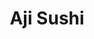 ---
layout: place
title: "Aji Sushi"
permalink: /new-york/new-york/aji-sushi.html
stateAbbr: NY
stateName: New York
cityName: New York
seo:
  name: "Aji Sushi"
  type: Restaurant
  links: null
description: "Looking for sushi in New York, New York? Check out Aji Sushi for a delightful Japanese dining experience. Enjoy a variety of sushi and other dishes in a welc..."
place_id: ChIJM8c5sHRZwokRXY_g--q0wpw
photos:
  - name: >-
      places/ChIJM8c5sHRZwokRXY_g--q0wpw/photos/AeeoHcIQhqqgmb0tmOQlXIvzFwo4Zndc-oh4qD2SctN3_gUSjfuy4cWuhLfb387Z37E802s5hoGPOD2YMYyaaIj1QJxVhgVhNSfOtyxvBwV4_2veivMTN36f7qGbXczQNVoftcUKLes8obs2ON2ssDZJeKK8S_RcXS-0b8MYItfRWb_Lm4O3QK92URiHgKg_gkvx82xmCYv7LBfnVTsWMBQS-vBo5k423-C2ukBqSA1ZvGcZr-uuAoIugTO3rwKtPEm0zLxgLrCdhJE3SBQZWJoOimlokwViR_h3G23aO-hPDlGQ3h-yoFUirn02xsfRVdEuoRW9F9e0TSAr84I63eu4zXYX01-zNLPpWrWV1tRdB7l22NDfNLoDXbv80g8CRn75OM-BiEGkEH9T3BQFlG1qmFPrvOvaW9dhajInuZPZeCW0Cg
    widthPx: 4032
    heightPx: 3024
    authorAttributions:
      - displayName: Augusto Paulino
        uri: https://maps.google.com/maps/contrib/115862479330323357853
        photoUri: >-
          https://lh3.googleusercontent.com/a-/ALV-UjUZ6LZjNZci-HCGo3Z1urQFFtn0xxTIbvDBy5bWMRUK-gw_XM-e=s100-p-k-no-mo
    flagContentUri: >-
      https://www.google.com/local/imagery/report/?cb_client=maps_api_places.places_api&image_key=!1e10!2sCIHM0ogKEICAgIDpkY_aEQ&hl=en-US
    googleMapsUri: >-
      https://www.google.com/maps/place//data=!3m4!1e2!3m2!1sCIHM0ogKEICAgIDpkY_aEQ!2e10!4m2!3m1!1s0x89c25974b039c733:0x9cc2b4eafbe08f5d
  - name: >-
      places/ChIJM8c5sHRZwokRXY_g--q0wpw/photos/AeeoHcJ7iS7VsHfJYRlMMi82LUT3toPH9QWVTqJw4UFDMT8WRc6bo19YGITLoVUts6Ny1Wz8MmrLf4lxxxF-32xuCDcyQcoGjek8mnSGbWids4dp3nUxFeKoScmwx9s-UqAVBcs1-6bLLPRYb3V-aw7BRg1YwERYqYTbEzG1tCFXtiZfKqv_7_bXSOnMxc7izlpNnLy6gRss7NjeFz5D7l4pfcstB2vqfO_K4_eLtfLd5NMibQpa5lyuUI0cYZq_MjfMo1gL17yXz3nk4wD_NlGZ6hZdX51gFdEpa3fPBK-xaLE
    widthPx: 3024
    heightPx: 4032
    authorAttributions:
      - displayName: Aji Sushi
        uri: https://maps.google.com/maps/contrib/116174408685407875637
        photoUri: >-
          https://lh3.googleusercontent.com/a/ACg8ocLHuod9tBkhF9-Li3x4KZPgN79PqatX2sNeIgcubjlkbMda=s100-p-k-no-mo
    flagContentUri: >-
      https://www.google.com/local/imagery/report/?cb_client=maps_api_places.places_api&image_key=!1e10!2sAF1QipNcykNvYahn7afWe2EStm9OSAf3zKv7Gs7VsfI&hl=en-US
    googleMapsUri: >-
      https://www.google.com/maps/place//data=!3m4!1e2!3m2!1sAF1QipNcykNvYahn7afWe2EStm9OSAf3zKv7Gs7VsfI!2e10!4m2!3m1!1s0x89c25974b039c733:0x9cc2b4eafbe08f5d
  - name: >-
      places/ChIJM8c5sHRZwokRXY_g--q0wpw/photos/AeeoHcIOt4C6EistnVYQ7q-ghq27psyvLthQuWkk5Dd2tEVYybqPbP4Wevk2QLpgSfIRxJOzNiXx8Le98alSSrud_3MzJ3-JpWl3FB4NCU-UEmg0KxBt8TIo2zgQXwE_X_1z4KGEoodBJSNSwf2ei_882zoqkL1auPBt7L4KBRO7xX6IrA44IdejfuRdMuO7blLrm3F5_aHcbg0jooGONwnxGOnbbylMWohS4xHxwC3-cyPikPv4eAJSgH9K6TWi4QZXlFjxoDzjzyZqjrTvYXAwAFfwweMlHuWwXqZlYT-CFydk1kXZlGciAL2VBSYoygsh2Gu9I2oQ4G3zRS0Ff-17ZwmEJDnLdm9xG1CUR2qagyqms2fA5Yek9nqY1T1t6yFOCh__fluKPw85zfy5gE6HabwaS73IuLecCUq9gbzkYLReU7h9
    widthPx: 4000
    heightPx: 3000
    authorAttributions:
      - displayName: John
        uri: https://maps.google.com/maps/contrib/115919226229455248203
        photoUri: >-
          https://lh3.googleusercontent.com/a/ACg8ocJ6a42GKZqWnXYe3ZmbwEheyPqJ5jpohTtp9vny8dNKtVJstg=s100-p-k-no-mo
    flagContentUri: >-
      https://www.google.com/local/imagery/report/?cb_client=maps_api_places.places_api&image_key=!1e10!2sCIHM0ogKEICAgICT__bskAE&hl=en-US
    googleMapsUri: >-
      https://www.google.com/maps/place//data=!3m4!1e2!3m2!1sCIHM0ogKEICAgICT__bskAE!2e10!4m2!3m1!1s0x89c25974b039c733:0x9cc2b4eafbe08f5d
  - name: >-
      places/ChIJM8c5sHRZwokRXY_g--q0wpw/photos/AeeoHcL1aqfx5DVEkMWEope01snAdIHrDYahouXAnkbdZvQvXWckUQ8KTpQ_re7hm-bTinoPXwfFCy95-HjxfkT5Nhk_UpsCItirY1VWfqDyiZw-4Jy3CiMr_m37ShIboSYJh-4FhiZpoBrAfqyZayMtQpovuWc3Bs5GMmouV_yIKnEiJjh0jCuec49YnQHNPYCLhZaJt87ZTRvGHIOYjODtfxfRdty0nOrnkFhtHe0AS9h7GTPNKERfxiXnrQfHVOdR1JGD0eLB6nMVwpTuA3scsemTC6xD6tavinQsdXiexEZcXRr97cCbVInDfUBBbMxEJ3dziRBse_1zKLTFXm8eoxB2NZ6Kcw1EI91YsmIW66AjQTQlBHyiuPX6XfEVWLA3r-Wojn9NrZVDAHZVyu-gKpmWTUDJGPM912IPWxI9lYAwAFw_
    widthPx: 4501
    heightPx: 3379
    authorAttributions:
      - displayName: 王啟樺
        uri: https://maps.google.com/maps/contrib/115345317716040199539
        photoUri: >-
          https://lh3.googleusercontent.com/a-/ALV-UjV_4hWYDwZcvKU8xVzfgpe8raQmGarN5sWbzYCqi5oKzzwzq5xygg=s100-p-k-no-mo
    flagContentUri: >-
      https://www.google.com/local/imagery/report/?cb_client=maps_api_places.places_api&image_key=!1e10!2sCIHM0ogKEICAgIDpm_uL2gE&hl=en-US
    googleMapsUri: >-
      https://www.google.com/maps/place//data=!3m4!1e2!3m2!1sCIHM0ogKEICAgIDpm_uL2gE!2e10!4m2!3m1!1s0x89c25974b039c733:0x9cc2b4eafbe08f5d
  - name: >-
      places/ChIJM8c5sHRZwokRXY_g--q0wpw/photos/AeeoHcIDC_xZepU9iIFsDxSozFmw3dY_DdPW1yQ88ChghDfT5yRfjEslqboajA_pJUCmkxvCxuE7ZOEyPEQIT5qqT1DMbhqdFfGuZJrJ_7JCq7SeneaVTIY6XwkbEPjKkO4ZYrbJgz6lM5_ioDsJgc-4__ctioYAWSUzZjxOPABUGWTiaxlK8M2CyavwI6kYXvyjwAhYzzfwMt69OEVIfe1_A1xoN_n3qk3RbPm36iYJhQaCf3KM1-AN0SoDYAwKxZJBH5386MNyekuQkX6SQ0V8hhUgjMMoiwfJfWM2eWJfu4A
    widthPx: 3024
    heightPx: 4032
    authorAttributions:
      - displayName: Aji Sushi
        uri: https://maps.google.com/maps/contrib/116174408685407875637
        photoUri: >-
          https://lh3.googleusercontent.com/a/ACg8ocLHuod9tBkhF9-Li3x4KZPgN79PqatX2sNeIgcubjlkbMda=s100-p-k-no-mo
    flagContentUri: >-
      https://www.google.com/local/imagery/report/?cb_client=maps_api_places.places_api&image_key=!1e10!2sAF1QipMcQF8jR5fyQj2uVO8846LdBfTfPl8jMnht76Q&hl=en-US
    googleMapsUri: >-
      https://www.google.com/maps/place//data=!3m4!1e2!3m2!1sAF1QipMcQF8jR5fyQj2uVO8846LdBfTfPl8jMnht76Q!2e10!4m2!3m1!1s0x89c25974b039c733:0x9cc2b4eafbe08f5d
  - name: >-
      places/ChIJM8c5sHRZwokRXY_g--q0wpw/photos/AeeoHcKkRPVdKGxftjAgdJhxOYnLShY-yA6KRjOXIK8JED7H1SymDXOLyQITRzxZ6nzitrVgC32kOobOysjH8DwVWJuyjgTpIygV_npc4doPncrXoWHWtV3LOUvwMAywoHUD_Ky7ZIGab86THTuX7V6QJpMnT_-xZnTXVaz5lEy16aAYnhVuesgGot1eEYP1UNjnuwXNsS16JTYjRAa2Y8PRWaYOekBeIZk3_HlmzUOGJI8jj5s8be6btBHEi28J8gVwTAqXjfVnozW2Eea8mrDvK2Q_RHnRm2YeaOxUBh4ytRI
    widthPx: 3024
    heightPx: 4032
    authorAttributions:
      - displayName: Aji Sushi
        uri: https://maps.google.com/maps/contrib/116174408685407875637
        photoUri: >-
          https://lh3.googleusercontent.com/a/ACg8ocLHuod9tBkhF9-Li3x4KZPgN79PqatX2sNeIgcubjlkbMda=s100-p-k-no-mo
    flagContentUri: >-
      https://www.google.com/local/imagery/report/?cb_client=maps_api_places.places_api&image_key=!1e10!2sAF1QipMEVPQtcp_SAmFEIddZJCnkeTIQzLNlRoIwt4g&hl=en-US
    googleMapsUri: >-
      https://www.google.com/maps/place//data=!3m4!1e2!3m2!1sAF1QipMEVPQtcp_SAmFEIddZJCnkeTIQzLNlRoIwt4g!2e10!4m2!3m1!1s0x89c25974b039c733:0x9cc2b4eafbe08f5d
  - name: >-
      places/ChIJM8c5sHRZwokRXY_g--q0wpw/photos/AeeoHcLwT3Q1cVrru2bfWJ_m2MCmQZGBOq_1zNAOtlNfdCVT8mtQv4kiFz7oalZ-PW6vu4qsoJgP08C08F4lQ4lXIWmk8nwLWoN83iGuBuMnKrMHYIYc9Z0F9AcN__AJXC3AB0sFYahgjRXC-GBtMmd3wM2wTDB5JkmER70IpB2V2_eVDRmJfF-WYhugkn8mIO4GvubFTW_ib8OdTBGTkAvyJFrTdEbh5LeET0tcD1TQkkdm6innlLaMoDeecuw_m_oOidLtRxfOGBOLpTjiwEYQ64TtE5E0bA-0DurX-ZRoRo1gA75Eqfwac8OxUbBVtR_nbKUfhE2VCVTfbxf1fSnkyV391ELXEjNybtE8RuCISpoVKZrzyMGSQZwUaFLjOCFtKArO6B7w3n_p6WxLRDgRxrmTddnUERurQGXlLZn3Bs1P2rFo
    widthPx: 4032
    heightPx: 3024
    authorAttributions:
      - displayName: Linda M
        uri: https://maps.google.com/maps/contrib/115243712637869816021
        photoUri: >-
          https://lh3.googleusercontent.com/a-/ALV-UjVw-JVVGxbzqgBMZ8cSazLQnRRj3yfyyt3ZJwiV_um_MpSKjMRO=s100-p-k-no-mo
    flagContentUri: >-
      https://www.google.com/local/imagery/report/?cb_client=maps_api_places.places_api&image_key=!1e10!2sCIHM0ogKEICAgICBncCC-QE&hl=en-US
    googleMapsUri: >-
      https://www.google.com/maps/place//data=!3m4!1e2!3m2!1sCIHM0ogKEICAgICBncCC-QE!2e10!4m2!3m1!1s0x89c25974b039c733:0x9cc2b4eafbe08f5d
  - name: >-
      places/ChIJM8c5sHRZwokRXY_g--q0wpw/photos/AeeoHcIEofQiAY26UeZ7PsAHoANi6XfKExqfKlxBa4_5j0vlrng_B72HY_pDHQfDYgcghMWjY8rK4ZDjGkfUHLV6AsnYJ5FptL4pDSnws82EJsLYaDgFgTwjlHtd-Mhj-bzuviixdXzMZ4EHY03K-CTm98wZvV2wUEFQ4teKuZi-TzFyW0cRqNddCYonqoZ1L6ReLz5Uo_UvIsX_EtlMk7YSKXKc82zdvl2ZI3KwpmIdMnehQHcQi1Vt5CDGykbBkVjw9mv9LFLObIQr8POo0qNakdKkBqJB-HBz8TrrBEP0pDsOy4QYc7-3tTv0Uy0IwIS3dxin7xy9wmpiuAF-6f-TuZ373NFzM6N07_Jvy9rVFJ6OGTAfDdnQXdqRAfxpc7F_JRbbPhvEndk0SxbznEFPOaQHDs9NOalo6tU0exIxiHSWUw
    widthPx: 3000
    heightPx: 4000
    authorAttributions:
      - displayName: Jonathan Madera
        uri: https://maps.google.com/maps/contrib/104420873629549530752
        photoUri: >-
          https://lh3.googleusercontent.com/a/ACg8ocJvIORqXlkqDLU7hk46q_rdLLFdI9QRLkB1ngATV7J3TQCq8A=s100-p-k-no-mo
    flagContentUri: >-
      https://www.google.com/local/imagery/report/?cb_client=maps_api_places.places_api&image_key=!1e10!2sCIHM0ogKEICAgIDh3vXMDw&hl=en-US
    googleMapsUri: >-
      https://www.google.com/maps/place//data=!3m4!1e2!3m2!1sCIHM0ogKEICAgIDh3vXMDw!2e10!4m2!3m1!1s0x89c25974b039c733:0x9cc2b4eafbe08f5d
  - name: >-
      places/ChIJM8c5sHRZwokRXY_g--q0wpw/photos/AeeoHcKhfhj2pXv66i_QOWBcHunFQ2jSsNbZAAMf-jNrAWWB5BUrMfYXcoiRJB4xmzEPthH1_6DO3xZF06T7CX1jE1lgAzpe4rMtTaAZP00-lVBliOspzIQVuHDlO-kpGPIPEZZlKA0dy_4SWhge3qMmLsGwHaiey4IL0_3g53pdyYNy8ZYwNhYUZikyI0Eg3ru0xDSBSE9s4lGs7UlLUCb3S_KEk1FPGmo9rTV9J0Y_Kuexkv0eKhrPJAec-pDohAyoHo03k9NrYH_2ASHKhhzGYpnTWGjyKQtrfSY1X-S0KESWf4DuM0AK4BSbBWNmj6nh5bcu3UY6rZT8J-Gik-b9e2an0OYmmb7ZZjIiRqzIPs6Y3M30kAYGiUVdI3a6Nb5h7Rql8FoEhLXTwHVBfHUJGEKK13KJXIP7Oek1QKrgf95GI2iy
    widthPx: 4032
    heightPx: 3024
    authorAttributions:
      - displayName: 王啟樺
        uri: https://maps.google.com/maps/contrib/115345317716040199539
        photoUri: >-
          https://lh3.googleusercontent.com/a-/ALV-UjV_4hWYDwZcvKU8xVzfgpe8raQmGarN5sWbzYCqi5oKzzwzq5xygg=s100-p-k-no-mo
    flagContentUri: >-
      https://www.google.com/local/imagery/report/?cb_client=maps_api_places.places_api&image_key=!1e10!2sCIHM0ogKEICAgIDpm_uLmgE&hl=en-US
    googleMapsUri: >-
      https://www.google.com/maps/place//data=!3m4!1e2!3m2!1sCIHM0ogKEICAgIDpm_uLmgE!2e10!4m2!3m1!1s0x89c25974b039c733:0x9cc2b4eafbe08f5d
  - name: >-
      places/ChIJM8c5sHRZwokRXY_g--q0wpw/photos/AeeoHcJiqC9w_PswukF26qymH4Zb_lj7HBCvxX_gurMLx6NHQ6Fr745tAO0QErf1pKlldDjoahp4Ab-yUPU2AkWtX4JspvwvpV7Xsg6fZeN-t2en4e72CMB4bBjio_i8KCqGfRP-7oW76jtpZ9fBpLKD11U0npEK3wtmfo-gasevs1p55BUFsVg0oxRxUbRAKZckdI02s9iiNjBC7SdY3M6DynCgXVryEC06uDDVTC_gvGOn28sI1HTa8UVdum71VDwTf7UQXVgXSoRhxdJoIO87Inl0pdH7MkuXPFG-i0-kGTsZbpESx0mMsPgqFYjWdUT0PfU7we3VSf3HogTbaqelAGLAbhWxrn-5aKz9gbKT_wZvdknbIOZjoYwVLCOygePIoNN_amJ_IJSCVOu30xvwZkic7NGUPAh3jylIOZ25wGZPNpVx
    widthPx: 3024
    heightPx: 4032
    authorAttributions:
      - displayName: Augusto Paulino
        uri: https://maps.google.com/maps/contrib/115862479330323357853
        photoUri: >-
          https://lh3.googleusercontent.com/a-/ALV-UjUZ6LZjNZci-HCGo3Z1urQFFtn0xxTIbvDBy5bWMRUK-gw_XM-e=s100-p-k-no-mo
    flagContentUri: >-
      https://www.google.com/local/imagery/report/?cb_client=maps_api_places.places_api&image_key=!1e10!2sCIHM0ogKEICAgIDpkY_akQE&hl=en-US
    googleMapsUri: >-
      https://www.google.com/maps/place//data=!3m4!1e2!3m2!1sCIHM0ogKEICAgIDpkY_akQE!2e10!4m2!3m1!1s0x89c25974b039c733:0x9cc2b4eafbe08f5d
address: 838 2nd Ave, New York, NY 10017, USA
street: 838 2nd Ave
city: New York
state: NY
zip: '10017'
country: USA
neighborhood: null
latitude: '40.751445'
longitude: '-73.970763'
accessibility_options:
  wheelchairAccessibleParking: false
  wheelchairAccessibleEntrance: true
  wheelchairAccessibleRestroom: true
business_status: OPERATIONAL
name: Aji Sushi
google_maps_links:
  directionsUri: >-
    https://www.google.com/maps/dir//''/data=!4m7!4m6!1m1!4e2!1m2!1m1!1s0x89c25974b039c733:0x9cc2b4eafbe08f5d!3e0
  placeUri: https://maps.google.com/?cid=11295789736739770205
  writeAReviewUri: >-
    https://www.google.com/maps/place//data=!4m3!3m2!1s0x89c25974b039c733:0x9cc2b4eafbe08f5d!12e1
  reviewsUri: >-
    https://www.google.com/maps/place//data=!4m4!3m3!1s0x89c25974b039c733:0x9cc2b4eafbe08f5d!9m1!1b1
  photosUri: >-
    https://www.google.com/maps/place//data=!4m3!3m2!1s0x89c25974b039c733:0x9cc2b4eafbe08f5d!10e5
primary_type: Japanese Restaurant
opening_hours:
  regular: null
  current: null
secondary_opening_hours:
  regular:
    weekdayDescriptions: null
    type: null
  current:
    weekdayDescriptions: null
    type: null
phone: null
price_level: null
price_range: null
rating: null
rating_count: 0
website: null
reviews: null
parking_options: null
payment_options: null
allow_dogs: null
curbside_pickup: null
delivery: null
dine_in: null
good_for_children: null
good_for_groups: null
good_for_sports: null
live_music: null
menu_for_children: null
outdoor_seating: null
reservable: null
restroom: null
serves_beer: null
serves_breakfast: null
serves_brunch: null
serves_cocktails: null
serves_coffee: null
serves_dinner: null
serves_dessert: null
serves_lunch: null
serves_vegetarian_food: null
serves_wine: null
takeout: null
summary: null

---